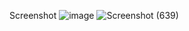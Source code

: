 Screenshot
![image](https://github.com/DanielDaudAlberthus/Prak-DW-11/assets/144523084/8303ce7c-0524-4738-99d2-f5247e0b091b)
![Screenshot (639)](https://github.com/DanielDaudAlberthus/Prak-DW-11/assets/144523084/b09652a5-d4d5-4c9e-a00a-b2e35ba27e58)
